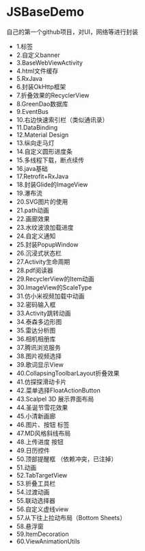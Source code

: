 # JSBaseDemo
自己的第一个github项目，对UI，网络等进行封装

- 1.标签
- 2.自定义banner
- 3.BaseWebViewActivity
- 4.html文件缓存
- 5.RxJava
- 6.封装OkHttp框架
- 7.折叠效果的RecyclerView
- 8.GreenDao数据库
- 9.EventBus
- 10.右边快速索引栏（类似通讯录）
- 11.DataBinding
- 12.Material Design
- 13.纵向走马灯
- 14.自定义圆形进度条
- 15.多线程下载，断点续传
- 16.java基础
- 17.Retrofit+RxJava
- 18.封装Glide的ImageView
- 19.瀑布流
- 20.SVG图片的使用
- 21.path动画
- 22.画廊效果
- 23.水纹波浪加载进度
- 24.自定义通知
- 25.封装PopupWindow
- 26.沉浸式状态栏
- 27.Activity生命周期
- 28.pdf阅读器
- 29.RecyclerView的Item动画
- 30.ImageView的ScaleType
- 31.仿小米视频加载中动画
- 32.密码输入框
- 33.Activity跳转动画
- 34.泰森多边形图
- 35.雷达分析图
- 36.相机相册库
- 37.腾讯浏览服务
- 38.图片视频选择
- 39.歌词显示View
- 40.CollapsingToolbarLayout折叠效果
- 41.仿探探滑动卡片
- 42.菜单选择FloatActionButton
- 43.Scalpel 3D 展示界面布局
- 44.圣诞节雪花效果
- 45.小清新画廊
- 46.图片、按钮  标签
- 47.MD风格斜线布局
- 48.上传进度 按钮
- 49.日历控件
- 50.顶部提醒框 （依赖冲突，已注掉）
- 51.动画
- 52.TabTargetView
- 53.折叠工具栏
- 54.过渡动画
- 55.联动选择器
- 56.自定义虚线view
- 57.从下往上拉动布局（Bottom Sheets）
- 58.悬浮窗
- 59.ItemDecoration
- 60.ViewAnimationUtils
